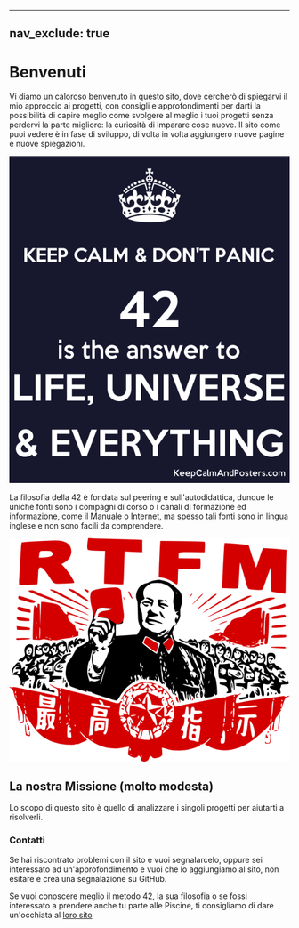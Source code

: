 ----

nav_exclude: true
----
# Benvenuti
Vi diamo un caloroso benvenuto in questo sito, dove cercherò di spiegarvi il mio approccio ai progetti, con consigli e approfondimenti per darti la possibilità di capire meglio come svolgere al meglio i tuoi progetti senza perdervi la parte migliore: la curiosità di imparare cose nuove.
Il sito come puoi vedere è in fase di sviluppo, di volta in volta aggiungero nuove pagine e nuove spiegazioni.

![image](img/42img.png)

La filosofia della 42 è fondata sul peering e sull'autodidattica, dunque le uniche fonti sono i compagni di corso o i canali di formazione ed informazione, come il Manuale o Internet, ma spesso tali fonti sono in lingua inglese e non sono facili da comprendere. 

![image](img/RTFMimg.png)

## La nostra Missione (molto modesta)

Lo scopo di questo sito è quello di analizzare i singoli progetti per aiutarti a risolverli.

### Contatti

Se hai riscontrato problemi con il sito e vuoi segnalarcelo, oppure sei interessato ad un'approfondimento e vuoi che lo aggiungiamo al sito, non esitare e crea una segnalazione su GitHub.

Se vuoi conoscere meglio il metodo 42, la sua filosofia o se fossi interessato a prendere anche tu parte alle Piscine, ti consigliamo di dare un'occhiata al [loro sito](https://42roma.it)
